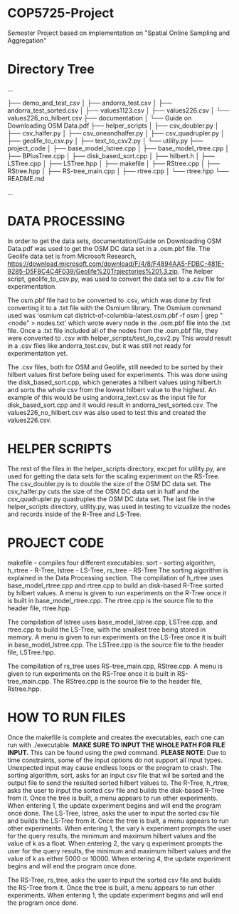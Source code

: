 # COP5725-Project
Semester Project based on implementation on "Spatial Online Sampling and Aggregation"

# Directory Tree
...

├── demo_and_test_csv
│   ├── andorra_test.csv
│   ├── andorra_test_sorted.csv
│   ├── values1123.csv
│   ├── values226.csv
│   └── values226_no_hilbert.csv
├── documentation
│   └── Guide on Downloading OSM Data.pdf
├── helper_scripts
│   ├── csv_doubler.py
│   ├── csv_halfer.py
│   ├── csv_oneandhalfer.py
│   ├── csv_quadrupler.py
│   ├── geolife_to_csv.py
│   ├── text_to_csv2.py
│   └── utility.py
├── project_code
│   ├── base_model_lstree.cpp
│   ├── base_model_rtree.cpp
│   ├── BPlusTree.cpp
│   ├── disk_based_sort.cpp
│   ├── hilbert.h
│   ├── LSTree.cpp
│   ├── LSTree.hpp
│   ├── makefile
│   ├── RStree.cpp
│   ├── RStree.hpp
│   ├── RS-tree_main.cpp
│   ├── rtree.cpp
│   └── rtree.hpp
└── README.md

...

# DATA PROCESSING
In order to get the data sets, documentation/Guide on Downloading OSM Data.pdf was used to get the OSM DC data set in a .osm.pbf file. 
The Geolife data set is from Microsoft Research, https://download.microsoft.com/download/F/4/8/F4894AA5-FDBC-481E-9285-D5F8C4C4F039/Geolife%20Trajectories%201.3.zip.
The helper script, geolife_to_csv.py, was used to convert the data set to a .csv file for experimentation. 

The osm.pbf file had to be converted to .csv, which was done by first converting it to a .txt file with the Osmium library. 
The Osmium command used was 'osmium cat district-of-columbia-latest.osm.pbf -f osm | grep "<node" > nodes.txt' which wrote every node in the .osm.pbf file into the .txt file.
Once a .txt file included all of the nodes from the .osm.pbf file, they were converted to .csv with helper_scripts/test_to_csv2.py
This would result in a .csv files like andorra_test.csv, but it was still not ready for experimentation yet. 

The .csv files, both for OSM and Geolife, still needed to be sorted by their hilbert values first before being used for experiments.
This was done using the disk_based_sort.cpp, which generates a hilbert values using hilbert.h and sorts the whole csv from the lowest hilbert value to the highest. 
An example of this would be using andorra_text.csv as the input file for disk_based_sort.cpp and it would result in andorra_test_sorted.csv. 
The values226_no_hilbert.csv was also used to test this and created the values226.csv. 

# HELPER SCRIPTS
The rest of the files in the helper_scripts directory, excpet for utility.py, are used for getting the data sets for the scaling experiment on the RS-Tree. 
The csv_doubler.py is to double the size of the OSM DC data set. The csv_halfer.py cuts the size of the OSM DC data set in half and the csv_quadrupler.py quadruples the OSM DC data set.
The last file in the helper_scripts directory, utility.py, was used in testing to vizualize the nodes and records inside of the R-Tree and LS-Tree. 

# PROJECT CODE
makefile - compiles four different executables: sort - sorting algorithm, h_rtree - R-Tree, lstree - LS-Tree, rs_tree - RS-Tree
The sorting algorithm is explained in the Data Processing section. 
The compilation of h_rtree uses base_model_rtree.cpp and rtree.cpp to build an disk-based R-Tree sorted by hilbert values. A menu is given to run experiments on the R-Tree once it is built in base_model_rtree.cpp. 
The rtree.cpp is the source file to the header file, rtree.hpp. 

The compilation of lstree uses base_model_lstree.cpp, LSTree.cpp, and rtree.cpp to build the LS-Tree, with the smallest tree being stored in memory. A menu is given to run experiments on the LS-Tree once it is built in base_model_lstree.cpp.
The LSTree.cpp is the source file to the header file, LSTree.hpp. 

The compilation of rs_tree uses RS-tree_main.cpp, RStree.cpp. A menu is given to run experiments on the RS-Tree once it is built in RS-tree_main.cpp.
The RStree.cpp is the source file to the header file, Rstree.hpp. 

# HOW TO RUN FILES
Once the makefile is complete and creates the executables, each one can run with ./executable. 
**MAKE SURE TO INPUT THE WHOLE PATH FOR FILE INPUT.** This can be found using the pwd command. 
**PLEASE NOTE**: Due to time constraints, some of the input options do not support all input types. Unexpected input may cause endless loops or the program to crash. 
The sorting algorithm, sort, asks for an input csv file that wil be sorted and the output file to send the resulted sorted hilbert values to. 
The R-Tree, h_rtree, asks the user to input the sorted csv file and builds the disk-based R-Tree from it. Once the tree is built, a menu appears to run other experiments. When entering 1, the update experiment begins and will end the program once done. 
The LS-Tree, lstree, asks the user to input the sorted csv file and builds the LS-Tree from it. Once the tree is built, a menu appears to run other experiments. 
When entering 1, the vary k experiment prompts the user for the query results, the minimum and maximum hilbert values and the value of k as a float. 
When entering 2, the vary q experiment prompts the user for the query results, the minimum and maximum hilbert values and the value of k as either 5000 or 10000.
When entering 4, the update experiment begins and will end the program once done. 

The RS-Tree, rs_tree, asks the user to input the sorted csv file and builds the RS-Tree from it. Once the tree is built, a menu appears to run other experiments. When entering 1, the update experiment begins and will end the program once done.
